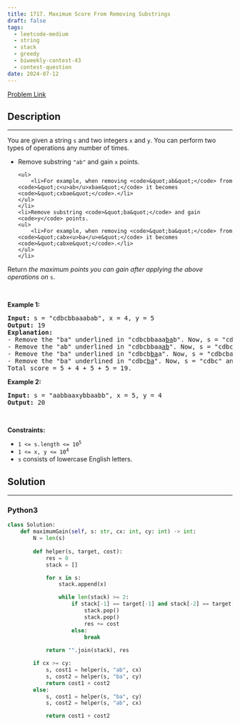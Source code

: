 ```yaml
---
title: 1717. Maximum Score From Removing Substrings
draft: false
tags: 
  - leetcode-medium
  - string
  - stack
  - greedy
  - biweekly-contest-43
  - contest-question
date: 2024-07-12
---
```


[Problem Link](https://leetcode.com/problems/maximum-score-from-removing-substrings/)

## Description

---
<p>You are given a string <code>s</code> and two integers <code>x</code> and <code>y</code>. You can perform two types of operations any number of times.</p>

<ul>
	<li>Remove substring <code>&quot;ab&quot;</code> and gain <code>x</code> points.

	<ul>
		<li>For example, when removing <code>&quot;ab&quot;</code> from <code>&quot;c<u>ab</u>xbae&quot;</code> it becomes <code>&quot;cxbae&quot;</code>.</li>
	</ul>
	</li>
	<li>Remove substring <code>&quot;ba&quot;</code> and gain <code>y</code> points.
	<ul>
		<li>For example, when removing <code>&quot;ba&quot;</code> from <code>&quot;cabx<u>ba</u>e&quot;</code> it becomes <code>&quot;cabxe&quot;</code>.</li>
	</ul>
	</li>
</ul>

<p>Return <em>the maximum points you can gain after applying the above operations on</em> <code>s</code>.</p>

<p>&nbsp;</p>
<p><strong class="example">Example 1:</strong></p>

<pre>
<strong>Input:</strong> s = &quot;cdbcbbaaabab&quot;, x = 4, y = 5
<strong>Output:</strong> 19
<strong>Explanation:</strong>
- Remove the &quot;ba&quot; underlined in &quot;cdbcbbaaa<u>ba</u>b&quot;. Now, s = &quot;cdbcbbaaab&quot; and 5 points are added to the score.
- Remove the &quot;ab&quot; underlined in &quot;cdbcbbaa<u>ab</u>&quot;. Now, s = &quot;cdbcbbaa&quot; and 4 points are added to the score.
- Remove the &quot;ba&quot; underlined in &quot;cdbcb<u>ba</u>a&quot;. Now, s = &quot;cdbcba&quot; and 5 points are added to the score.
- Remove the &quot;ba&quot; underlined in &quot;cdbc<u>ba</u>&quot;. Now, s = &quot;cdbc&quot; and 5 points are added to the score.
Total score = 5 + 4 + 5 + 5 = 19.</pre>

<p><strong class="example">Example 2:</strong></p>

<pre>
<strong>Input:</strong> s = &quot;aabbaaxybbaabb&quot;, x = 5, y = 4
<strong>Output:</strong> 20
</pre>

<p>&nbsp;</p>
<p><strong>Constraints:</strong></p>

<ul>
	<li><code>1 &lt;= s.length &lt;= 10<sup>5</sup></code></li>
	<li><code>1 &lt;= x, y &lt;= 10<sup>4</sup></code></li>
	<li><code>s</code> consists of lowercase English letters.</li>
</ul>


## Solution

---
### Python3
``` py title='maximum-score-from-removing-substrings'
class Solution:
    def maximumGain(self, s: str, cx: int, cy: int) -> int:
        N = len(s)
        
        def helper(s, target, cost):
            res = 0
            stack = []

            for x in s:
                stack.append(x)

                while len(stack) >= 2:
                    if stack[-1] == target[-1] and stack[-2] == target[-2]:
                        stack.pop()
                        stack.pop()
                        res += cost
                    else:
                        break
            
            return "".join(stack), res

        if cx >= cy:
            s, cost1 = helper(s, "ab", cx)
            s, cost2 = helper(s, "ba", cy)
            return cost1 + cost2
        else:
            s, cost1 = helper(s, "ba", cy)
            s, cost2 = helper(s, "ab", cx)

            return cost1 + cost2
```

